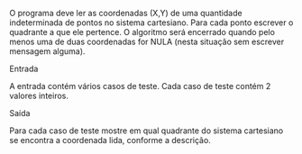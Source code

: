 O programa deve ler as coordenadas (X,Y) de uma quantidade indeterminada de pontos no sistema cartesiano. Para cada ponto escrever o quadrante a que ele pertence. O algoritmo será encerrado quando pelo menos uma de duas coordenadas for NULA (nesta situação sem escrever mensagem alguma).

Entrada

A entrada contém vários casos de teste. Cada caso de teste contém 2 valores inteiros.

Saída

Para cada caso de teste mostre em qual quadrante do sistema cartesiano se encontra a coordenada lida, conforme a descrição.
